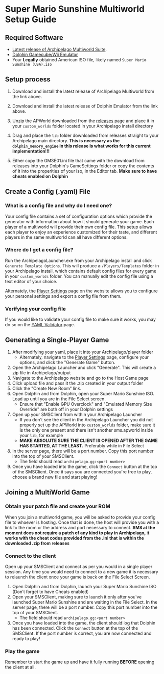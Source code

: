 # Super Mario Sunshine Multiworld Setup Guide

## Required Software
- [Latest release of Archipelago Multiworld Suite](https://github.com/ArchipelagoMW/Archipelago/releases). 
- [Dolphin Gamecube/Wii Emulator](https://dolphin-emu.org/)
- Your **Legally** obtained American ISO file, likely named `Super Mario Sunshine (USA).iso`

## Setup process
1. Download and install the latest release of Archipelago Multiworld from the link above.

2. Download and install the latest release of Dolphin Emulator from the link above.

3. Unzip the APWorld downloaded from the [releases](https://github.com/Joshark/archipelago-sms/releases/latest) page and place it in your `custom_worlds` folder located in your Archipelago install directory

4. Drag and place the `lib` folder downloaded from releases straight to your Archipelago main directory. **This is necessary as the `dolphin_memory_engine` in this release is what works for this current implementation!!!**

5. Either copy the GMSE01.ini file that came with the download from releases into your Dolphin's GameSettings folder or copy the contents of it into the properities of your iso, in the Editor tab. **Make sure to have cheats enabled on Dolphin**

## Create a Config (.yaml) File

### What is a config file and why do I need one?

Your config file contains a set of configuration options which provide the generator with information about how it
should generate your game. Each player of a multiworld will provide their own config file. This setup allows each player
to enjoy an experience customized for their taste, and different players in the same multiworld can all have different
options.

### Where do I get a config file?

Run the ArchipelagoLauncher.exe from your Archipelago install and click `Generate Template Options`.
This will produce a `/Players/Templates` folder in your Archipelago install, which contains default config files for 
every game in your `custom_worlds` folder. You can manually edit the config file using a text editor of your choice.

Alternately, the [Player Settings](../player-settings) page on the website allows you to configure
your personal settings and export a config file from them.

### Verifying your config file

If you would like to validate your config file to make sure it works, you may do so on the
[YAML Validator](/mysterycheck) page.

## Generating a Single-Player Game

1. After modifying your yaml, place it into your Archipelago/player folder
   - Alternately, navigate to the [Player Settings](../player-settings) page, configure your options,
      and click the "Generate Game" button.
2. Open the Archipelago Launcher and click "Generate". This will create a zip file in Archipelago/output
3. Navigate to the Archipelago website and go to the Host Game page
4. Click upload file and pass it the .zip created in your output folder
5. Click the "Create New Room" link.
6. Open Dolphin and from Dolphin, open your Super Mario Sunshine ISO. Load up until you are in the File Select screen.
   - Ensure that "Enable GPU Overclock" and "Emulated Memory Size Override" are both off in your Dolphin settings
7. Open up your SMSClient from within your Archipelago Launcher
   - If you don't see the client in the Archipelago Launcher you did not properly set up the APWorld into `custom_worlds` folder, make sure it is the only one present and there isn't another sms.apworld inside your `lib`, for example
   - **MAKE ABSOLUTE SURE THE CLIENT IS OPENED AFTER THE GAME HAS STARTED, AT THE LEAST.** Preferably while in File Select 
8. In the server page, there will be a port number. Copy this port number into the top of your SMSClient. 
   - The field should read `archipelago.gg:<port number>`
9. Once you have loaded into the game, click the `Connect` button at the top of the SMSClient. Once it says you are connected you're free to play, choose a brand new file and start playing!

## Joining a MultiWorld Game

### Obtain your patch file and create your ROM

When you join a multiworld game, you will be asked to provide your config file to whoever is hosting. Once that is done,
the host will provide you with a link to the room or the address and port necessary to connect.
**SMS at the moment does not require a patch of any kind to play in Archipelago, it works with the cheat codes provided from the .ini that is within the downloaded .zip from releases**

### Connect to the client

Open up your SMSClient and connect as per you would in a single player session. Any time you would need to connect to a new game it is necessary to relaunch the client once your game is back on the File Select Screen.

1. Open Dolphin and from Dolphin, launch your Super Mario Sunshine ISO (Don't forget to have Cheats enabled)
2. Open your SMSClient, making sure to launch it only after you've launched Super Mario Sunshine and are waiting in the File Select. In the server page, there will be a port number. Copy this port number into the top of your SMSClient. 
   - The field should read `archipelago.gg:<port number>`
3. Once you have loaded into the game, the client should log that Dolphin has been connected. Click the `Connect` button
at the top of the SMSClient. If the port number is correct, you are now connected and ready to play!

### Play the game

Remember to start the game up and have it fully running **BEFORE** opening the client at all.
